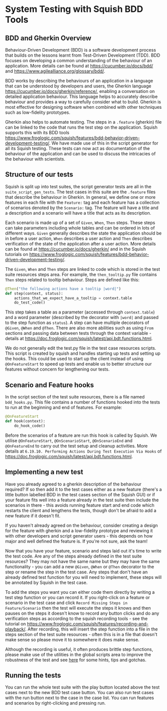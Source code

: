 # System Testing with Squish BDD Tools

## BDD and Gherkin Overview

Behaviour-Driven Development (BDD) is a software development process that builds on the lessons learnt from Test-Driven Development (TDD). BDD focuses on developing a common understanding of the behaviour of an application. More details can be found at https://cucumber.io/docs/bdd/ and https://www.agilealliance.org/glossary/bdd/.

BDD works by describing the behaviours of an application in a language that can be understood by developers and users, the Gherkin language https://cucumber.io/docs/gherkin/reference/, enabling a conversation on detailed application behaviour. This language helps to accurately describe behaviour and provides a way to carefully consider what to build. Gherkin is most effective for designing software when combined with other techniques such as low-fidelity prototypes.

Gherkin also helps to automate testing. The steps in a `.feature` (gherkin) file can be linked to the code that runs the test step on the application. Squish supports this with its BDD tools https://www.froglogic.com/squish/features/bdd-behavior-driven-development-testing/. We have made use of this in the script generator for all its Squish testing. These tests can now act as documentation of the behaviour of the application and can be used to discuss the intricacies of the behaviour with scientists.

## Structure of our tests

Squish is split up into test suites, the script generator tests are all in the `suite_script_gen_tests`. The test cases in this suite are the `.feature` files that describe the behaviour in Gherkin. In general, we define one or more features in each file with the `Feature:` tag and each feature has a collection of scenarios denoted by the `Scenario:` tag. The feature will have a title and a description and a scenario will have a title that acts as its description. 

Each scenario is made up of a set of `Given`, `When`, `Then` steps. These steps can take parameters including whole tables and can be ordered in lots of different ways. `Given` generally describes the state the application should be in before a user action, `When` describes a user action and `Then` describes verification of the state of the application after a user action. More details can be found at https://cucumber.io/docs/gherkin/ and in the Squish tutorials on https://www.froglogic.com/squish/features/bdd-behavior-driven-development-testing/.

The `Given`, `When` and `Then` steps are linked to code which is stored in the test suite resources steps area. For example, the `then_tooltip.py` file contains `Then` steps related to tooltip behaviour. Steps are defined like this:

```python
@Then("the following actions have a tooltip |word|")
def step(context, status):
    actions_that_we_expect_have_a_tooltip = context.table
    do_test_code()
```

This step takes a table as a parameter (accessed through `context.table`) and a word parameter (described by the decorator with `|word|` and passed to the step function as `status`). A step can have multiple decorators of `@Given`, `@When` and `@Then`. There are also more abilities such as using `From` sections and passing data between tests through the context variable - details at https://doc.froglogic.com/squish/latest/api.bdt.functions.html.

We do not generally edit the test.py file in the test case resources scripts. This script is created by squish and handles starting up tests and setting up the hooks. This could be used to start up the client instead of using `@OnFeatureStart` to speed up tests and enable us to better structure our features without concern for lengthening our tests.

## Scenario and Feature hooks

In the script section of the test suite resources, there is a file named `bdd_hooks.py`. This file contains a number of functions hooked into the tests to run at the beginning and end of features. For example:

```python
@OnFeatureStart
def hook(context):
    do_hook_code()
```

Before the scenarios of a feature are run this hook is called by Squish. We utilise `@OnFeatureStart`, `@OnScenarioStart`, `@OnScenarioEnd` and `@OnFeatureEnd` to carry out the test setup and cleanup activities. More details at `6.19.10. Performing Actions During Test Execution Via Hooks` of https://doc.froglogic.com/squish/latest/api.bdt.functions.html.

## Implementing a new test

Have you already agreed to a gherkin description of the behaviour required? If so then add it to the test cases either as a new feature (there's a little button labelled BDD in the test cases section of the Squish GUI) or if your feature fits well into a feature already in the test suite then include the scenarios in there - this avoids running feature start and end code which restarts the client and lengthens the tests, though don't be afraid to add a new feature if it doesn't fit.

If you haven't already agreed on the behaviour, consider creating a design for the feature with gherkin and a low-fidelity prototype and reviewing it with other developers and script generator users - this depends on how major and well defined the feature is. If you're not sure, ask the team!

Now that you have your feature, scenario and steps laid out it's time to write the test code. Are any of the steps already defined in the test suite resources? They may not have the same name but they may have the same functionality - you can add a new `@Given`, `@When` or `@Then` decorator to the step or rename the step in the test case. Any steps that don't have an already defined test function for you will need to implement, these steps will be annotated by Squish in the test case.

To add the steps you want you can either code them directly by writing a test step function or you can record it. If you right-click on a feature or scenario in the test case and click `Record Missing Steps in Feature/Scenario` then the test will execute the steps it knows and then pauses on the steps it doesn't know to record any button clicks and do any verification steps as according to the squish recording tools - see the tutorial on https://www.froglogic.com/squish/features/recording-and-playback/. After recording, this will insert the step function into a file in the steps section of the test suite resources - often this is in a file that doesn't make sense so please move it to somewhere it does make sense. 

Although the recording is useful, it often produces brittle step functions, please make use of the utilities in the global scripts area to improve the robustness of the test and see [here](System-Testing-with-Squish) for some hints, tips and gotchas.

## Running the tests

You can run the whole test suite with the play button located above the test cases next to the new BDD test case button. You can also run test cases with the run button next to the case in the case list. You can run features and scenarios by right-clicking and pressing run.